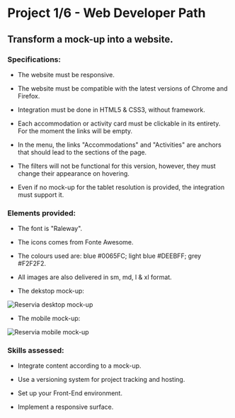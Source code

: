 # Project 1/6 - Web Developer Path

## Transform a mock-up into a website.

### Specifications:

- The website must be responsive.

- The website must be compatible with the latest versions of Chrome and Firefox.

- Integration must be done in HTML5 & CSS3, without framework.

- Each accommodation or activity card must be clickable in its entirety. For the moment the links will be empty.

- In the menu, the links "Accommodations" and "Activities" are anchors that should lead to the sections of the page.

- The filters will not be functional for this version, however, they must change their appearance on hovering.

- Even if no mock-up for the tablet resolution is provided, the integration must support it.

### Elements provided:

- The font is "Raleway".

- The icons comes from Fonte Awesome.

- The colours used are: blue #0065FC; light blue #DEEBFF; grey #F2F2F2.

- All images are also delivered in sm, md, l & xl format.

- The dekstop mock-up:

![Reservia desktop mock-up](https://github.com/PingrisAlexis/PingrisAlexis_02_12122020/blob/main/images/Desktop%20-%201.png)

- The mobile mock-up:

![Reservia mobile mock-up](https://github.com/PingrisAlexis/PingrisAlexis_02_12122020/blob/main/images/iPhone%208%20-%201.png)

### Skills assessed:

- Integrate content according to a mock-up.

- Use a versioning system for project tracking and hosting.

- Set up your Front-End environment.

- Implement a responsive surface.
